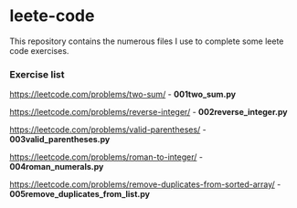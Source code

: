 # leete-code
This repository contains the numerous files I use to complete some leete code exercises.

### Exercise list
https://leetcode.com/problems/two-sum/ - **001two_sum.py**

https://leetcode.com/problems/reverse-integer/ - **002reverse_integer.py**

https://leetcode.com/problems/valid-parentheses/ - **003valid_parentheses.py**

https://leetcode.com/problems/roman-to-integer/ - **004roman_numerals.py**

https://leetcode.com/problems/remove-duplicates-from-sorted-array/ - **005remove_duplicates_from_list.py**